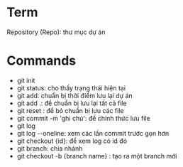 # Term
Repository (Repo): thư mục dự án

# Commands
- git init
- git status: cho thấy trạng thái hiện tại
- git add: chuẩn bị thời điểm lưu lại dự án
- git add .: để chuẩn bị lưu lại tất cả file
- git reset : để bỏ chuẩn bị lưu các file
- git commit -m 'ghi chú': để chính thức lưu file
- git log
- git log --oneline: xem các lần commit trước gọn hơn
- git checkout {id}: để xem log có id đó
- git branch: chia nhánh
- git checkout -b {branch name} : tạo ra một branch mới
